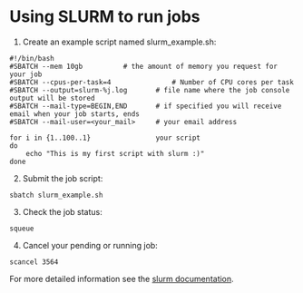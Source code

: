 # Using SLURM to run jobs

1. Create an example script named slurm_example.sh:

```
#!/bin/bash  				
#SBATCH --mem 10gb			# the amount of memory you request for your job
#SBATCH --cpus-per-task=4               # Number of CPU cores per task
#SBATCH --output=slurm-%j.log		# file name where the job console output will be stored
#SBATCH --mail-type=BEGIN,END		# if specified you will receive email when your job starts, ends	
#SBATCH --mail-user=<your_mail>		# your email address

for i in {1..100..1}				your script
do
    echo "This is my first script with slurm :)"
done

```

2. Submit the job script:

```
sbatch slurm_example.sh
```

3. Check the job status:

```
squeue 
```

4. Cancel your pending or running job:

```
scancel 3564
```


For more detailed information see the [slurm documentation](https://slurm.schedmd.com/documentation.html).
